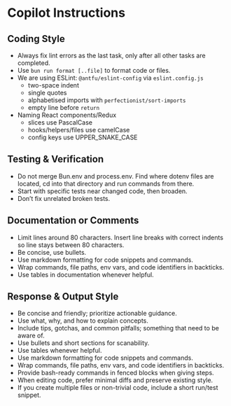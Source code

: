 # Copilot Instructions

## Coding Style

- Always fix lint errors as the last task, only after all other tasks are completed.
- Use `bun run format [..file]` to format code or files.
- We are using ESLint: `@antfu/eslint-config` via `eslint.config.js`
  - two-space indent
  - single quotes
  - alphabetised imports with `perfectionist/sort-imports`
  - empty line before `return`
- Naming React components/Redux
  - slices use PascalCase
  - hooks/helpers/files use camelCase
  - config keys use UPPER_SNAKE_CASE

## Testing & Verification

- Do not merge Bun.env and process.env. Find where dotenv files are located,
  cd into that directory and run commands from there.
- Start with specific tests near changed code, then broaden.
- Don’t fix unrelated broken tests.

## Documentation or Comments

- Limit lines around 80 characters. Insert line breaks with correct indents so line
  stays between 80 characters.
- Be concise, use bullets.
- Use markdown formatting for code snippets and commands.
- Wrap commands, file paths, env vars, and code identifiers in backticks.
- Use tables in documentation whenever helpful.

## Response & Output Style

- Be concise and friendly; prioritize actionable guidance.
- Use what, why, and how to explain concepts.
- Include tips, gotchas, and common pitfalls; something that need to be aware of.
- Use bullets and short sections for scanability.
- Use tables whenever helpful.
- Use markdown formatting for code snippets and commands.
- Wrap commands, file paths, env vars, and code identifiers in backticks.
- Provide bash-ready commands in fenced blocks when giving steps.
- When editing code, prefer minimal diffs and preserve existing style.
- If you create multiple files or non-trivial code, include a short run/test snippet.
